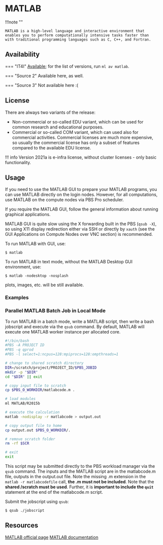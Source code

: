 # MATLAB

!!!note ""

    MATLAB is a high-level language and interactive environment that enables you to perform computationally intensive tasks faster than with traditional programming languages such as C, C++, and Fortran.

## Availability

=== "IT4I"
    [Available][1]; for the list of versions, run `ml av matlab`.

=== "Source 2"
    Available here, as well.

=== "Source 3"
    Not available here :(

## License

There are always two variants of the release:

* Non-commercial or so-called EDU variant, which can be used for common research and educational purposes.
* Commercial or so-called COM variant, which can used also for commercial activities. Commercial licenses are much more expensive, so usually the commercial license has only a subset of features compared to the available EDU license.

!!! info
    Version 2021a is e-infra license, without cluster licenses - only basic functionality.

## Usage

If you need to use the MATLAB GUI to prepare your MATLAB programs, you can use MATLAB directly on the login nodes. However, for all computations, use MATLAB on the compute nodes via PBS Pro scheduler.

If you require the MATLAB GUI, follow the general information about running graphical applications.

MATLAB GUI is quite slow using the X forwarding built in the PBS (`qsub -X`), so using X11 display redirection either via SSH or directly by `xauth` (see the GUI Applications on Compute Nodes over VNC section) is recommended.

To run MATLAB with GUI, use:

```console
$ matlab
```

To run MATLAB in text mode, without the MATLAB Desktop GUI environment, use:

```console
$ matlab -nodesktop -nosplash
```

plots, images, etc. will be still available.

### Examples

### Parallel MATLAB Batch Job in Local Mode

To run MATLAB in a batch mode, write a MATLAB script, then write a bash jobscript and execute via the `qsub` command. By default, MATLAB will execute one MATLAB worker instance per allocated core.

```bash
#!/bin/bash
#PBS -A PROJECT ID
#PBS -q qprod
#PBS -l select=1:ncpus=128:mpiprocs=128:ompthreads=1

# change to shared scratch directory
DIR=/scratch/project/PROJECT_ID/$PBS_JOBID
mkdir -p "$DIR"
cd "$DIR" || exit

# copy input file to scratch
cp $PBS_O_WORKDIR/matlabcode.m .

# load modules
ml MATLAB/R2015b

# execute the calculation
matlab -nodisplay -r matlabcode > output.out

# copy output file to home
cp output.out $PBS_O_WORKDIR/.

# remove scratch folder
rm -rf $SCR

# exit
exit
```

This script may be submitted directly to the PBS workload manager via the `qsub` command.  The inputs and the MATLAB script are in the matlabcode.m file, outputs in the output.out file. Note the missing .m extension in the `matlab -r matlabcodefile` call, **the .m must not be included**.  Note that the **shared /scratch must be used**. Further, it is **important to include the `quit`** statement at the end of the matlabcode.m script.

Submit the jobscript using `qsub`:

```console
$ qsub ./jobscript
```

## Resources

[MATLAB official page][1]
[MATLAB documentation][2]

[1]: https://www.mathworks.com/products/matlab.html
[2]: https://www.mathworks.com/help/matlab/
